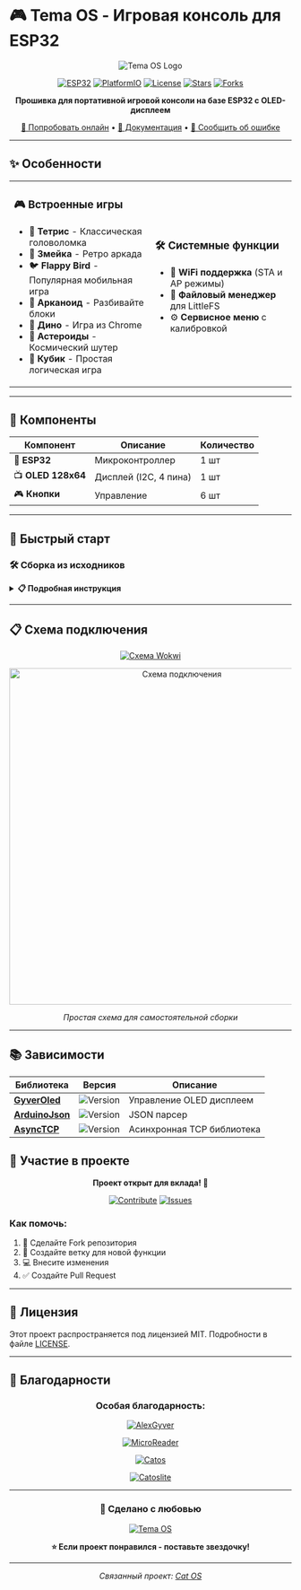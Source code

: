 # 🎮 Tema OS - Игровая консоль для ESP32

<div align="center">

![Tema OS Logo](https://img.shields.io/badge/Tema%20OS-v3.5-brightgreen?style=for-the-badge&logo=arduino)

[![ESP32](https://img.shields.io/badge/ESP32-Compatible-red?style=flat-square&logo=espressif)](https://www.espressif.com/)
[![PlatformIO](https://img.shields.io/badge/PlatformIO-Ready-blue?style=flat-square&logo=platformio)](https://platformio.org/)
[![License](https://img.shields.io/badge/License-MIT-yellow?style=flat-square)](LICENSE)
[![Stars](https://img.shields.io/github/stars/Lilux122/Temaos3.0?style=flat-square&color=orange)](https://github.com/Lilux122/Temaos3.0/stargazers)
[![Forks](https://img.shields.io/github/forks/Lilux122/Temaos3.0?style=flat-square&color=purple)](https://github.com/Lilux122/Temaos3.0/network/members)

**Прошивка для портативной игровой консоли на базе ESP32 с OLED-дисплеем**

[📱 Попробовать онлайн](https://catdevcode.github.io/CatOs_webflasher/) • [📖 Документация](https://github.com/Lilux122/Temaos3.0/wiki) • [🐛 Сообщить об ошибке](https://github.com/Lilux122/Temaos3.0/issues)

</div>

---

## ✨ Особенности

<table>
<tr>
<td width="50%">

### 🎮 Встроенные игры
- 🧩 **Тетрис** - Классическая головоломка
- 🐍 **Змейка** - Ретро аркада  
- 🐦 **Flappy Bird** - Популярная мобильная игра
- 🏓 **Арканоид** - Разбивайте блоки
- 🦕 **Дино** - Игра из Chrome
- 🚀 **Астероиды** - Космический шутер
- 🎲 **Кубик** - Простая логическая игра

</td>
<td width="50%">

### 🛠️ Системные функции
- 📶 **WiFi поддержка** (STA и AP режимы)
- 📁 **Файловый менеджер** для LittleFS
- ⚙️ **Сервисное меню** с калибровкой

</td>
</tr>
</table>

---

## 🔧 Компоненты

<div align="center">

| Компонент | Описание | Количество |
|-----------|----------|------------|
| 🧠 **ESP32** | Микроконтроллер | 1 шт |
| 📺 **OLED 128x64** | Дисплей (I2C, 4 пина) | 1 шт |
| 🎮 **Кнопки** | Управление | 6 шт |

</div>

---

## 🚀 Быстрый старт


### 🛠️ Сборка из исходников

<details>
<summary><b>📋 Подробная инструкция</b></summary>

#### 1️⃣ Установите PlatformIO
```bash
pip install platformio
```

#### 2️⃣ Клонируйте репозиторий
```bash
git clone https://github.com/Lilux122/Temaos3.0.git
cd Temaos3.0
```

#### 3️⃣ Соберите проект
```bash
pio run
```

#### 4️⃣ Загрузите на ESP32
```bash
pio run --target upload
```

</details>

---

## 📋 Схема подключения

<div align="center">

[![Схема Wokwi](https://img.shields.io/badge/📐%20Посмотреть%20схему-на%20Wokwi-blue?style=for-the-badge&logo=wokwi)](https://wokwi.com/projects/436710693132425217)

<img src="https://ltdfoto.ru/images/2025/08/03/clipboard-img.png" alt="Схема подключения" width="600">

*Простая схема для самостоятельной сборки*

</div>

---

## 📚 Зависимости

<div align="center">

| Библиотека | Версия | Описание |
|------------|---------|----------|
| [**GyverOled**](https://github.com/GyverLibs/GyverOLED/) | ![Version](https://img.shields.io/github/v/release/GyverLibs/GyverOLED?style=flat-square) | Управление OLED дисплеем |
| [**ArduinoJson**](https://github.com/bblanchon/ArduinoJson) | ![Version](https://img.shields.io/github/v/release/bblanchon/ArduinoJson?style=flat-square) | JSON парсер |
| [**AsyncTCP**](https://github.com/me-no-dev/AsyncTCP) | ![Version](https://img.shields.io/github/v/release/me-no-dev/AsyncTCP?style=flat-square) | Асинхронная TCP библиотека |

</div>


## 🤝 Участие в проекте

<div align="center">

**Проект открыт для вклада! 🚀**

[![Contribute](https://img.shields.io/badge/🛠️%20Contribute-Welcome-success?style=for-the-badge)](https://github.com/Lilux122/Temaos3.0/pulls)
[![Issues](https://img.shields.io/badge/🐛%20Issues-Welcome-red?style=for-the-badge)](https://github.com/Lilux122/Temaos3.0/issues)

</div>

### Как помочь:
1. 🍴 Сделайте Fork репозитория
2. 🌿 Создайте ветку для новой функции
3. 💻 Внесите изменения
4. ✅ Создайте Pull Request

---

## 📄 Лицензия

Этот проект распространяется под лицензией MIT. Подробности в файле [LICENSE](LICENSE).

---

## 🙏 Благодарности

<div align="center">

### Особая благодарность:

[![AlexGyver](https://img.shields.io/badge/💜%20Алекс%20Гайвер-За%20библиотеки-purple?style=for-the-badge)](https://github.com/GyverLibs/)

[![MicroReader](https://img.shields.io/badge/🔧%20MicroReader-За%20функции-blue?style=for-the-badge)](https://github.com/Nich1con/microReader/)

[![Catos](https://img.shields.io/badge/🔧%20Сatos-За%20функции-red?style=for-the-badge)](https://github.com/CatDevCode/CatOs.git)


[![Catoslite](https://img.shields.io/badge/🔧%20Сatoslite-За%20функции-orange?style=for-the-badge)](https://github.com/CatDevCode/CatOs_Lite.git)

</div>

---

<div align="center">

### 💖 Сделано с любовью

[![Tema OS](https://img.shields.io/badge/Tema%20OS-2025-red?style=for-the-badge&logo=heart)](https://github.com/Lilux122/Temaos3.0)

**⭐ Если проект понравился - поставьте звездочку!**

---

*Связанный проект: [Cat OS](https://github.com/CatDevCode/CatOs.git)*

</div>
